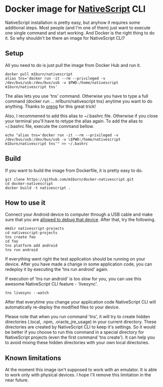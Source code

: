 # Docker image for [NativeScript](https://www.nativescript.org/) CLI

NativeScript installation is pretty easy, but anyhow it requires some additional steps. Most people (and I'm one of them) just want to execute one single command and start working. And Docker is the right thing to do it. So why shouldn't be there an image for NativeScript CLI?

## Setup
All you need to do is just pull the image from Docker Hub and run it.

    docker pull m1burn/nativescript
    alias tns='docker run -it --rm --privileged -v /dev/bus/usb:/dev/bus/usb -v $PWD:/home/nativescript m1burn/nativescript tns'

The alias lets you use 'tns' command. Otherwise you have to type a full command (docker run ... m1burn/nativescript tns) anytime you want to do anything. Thanks to [oreng](https://github.com/oren/docker-nativescript) for this great trick!

Also, I recommened to add this alias to ~/.bashrc file. Otherwise if you close your terminal you'll have to retype the alias again. To add the alias to ~/.bashrc file, execute the command bellow.

    echo "alias tns='docker run -it --rm --privileged -v /dev/bus/usb:/dev/bus/usb -v \$PWD:/home/nativescript m1burn/nativescript tns'" >> ~/.bashrc

## Build
If you want to build the image from Dockerfile, it is pretty easy to do.

    git clone https://github.com/m1burn/docker-nativescript.git
    cd docker-nativescript
    docker build -t nativescript .

## How to use it
Connect your Android device to computer through a USB cable and make sure that you are [allowed to debug that device](https://developer.android.com/studio/run/device.html). After that, try the following.

    mkdir nativescript-projects
    cd nativescript-projects
    tns create foo
    cd foo
    tns platform add android
    tns run android

If everything went right the test application should be running on your device. After you have made a change in some application code, you can redeploy it by executing the 'tns run android' again.

If execution of 'tns run android' is too slow for you, you can use this awesome NativeScript CLI feature - 'livesync'.

    tns livesync --watch

After that everytime you change your application code NativeScript CLI will automatically re-deploy the modified files to your device.

Please note that when you run command 'tns', it will try to create hidden directories (.local, .npm, .oracle_jre_usage) in your current directory. These directories are created by NativeScript CLI to keep it's settings. So it would be better if you choose to run this command in a special directory for NativeScript projects (even the first command 'tns create'). It can help you to avoid mixing these hidden directories with your own local directories.

## Known limitations
At the moment this image isn't supposed to work with an emulator. It is able to work only with physical devices. I hope I'll remove this limitation in the near future.
